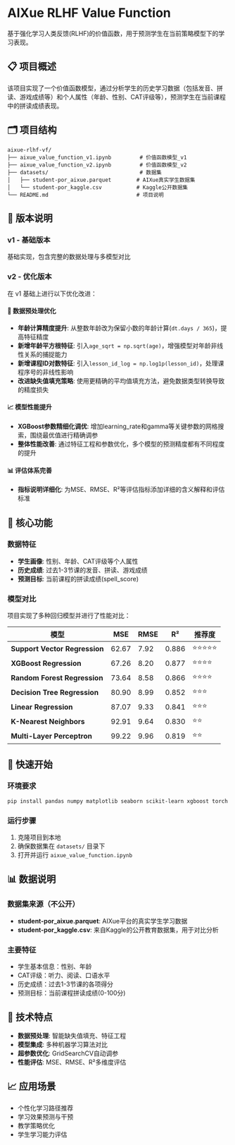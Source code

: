 # AIXue RLHF Value Function

基于强化学习人类反馈(RLHF)的价值函数，用于预测学生在当前策略模型下的学习表现。

## 📋 项目概述

该项目实现了一个价值函数模型，通过分析学生的历史学习数据（包括发音、拼读、游戏成绩等）和个人属性（年龄、性别、CAT评级等），预测学生在当前课程中的拼读成绩表现。

## 🗂️ 项目结构

```
aixue-rlhf-vf/
├── aixue_value_function_v1.ipynb         # 价值函数模型_v1
├── aixue_value_function_v2.ipynb         # 价值函数模型_v2
├── datasets/                             # 数据集
│   ├── student-por_aixue.parquet        # AIXue真实学生数据集
│   └── student-por_kaggle.csv           # Kaggle公开数据集
└── README.md                            # 项目说明
```

## 🧾 版本说明

### v1 - 基础版本
基础实现，包含完整的数据处理与多模型对比

### v2 - 优化版本
在 v1 基础上进行以下优化改进：

#### 🔧 数据预处理优化
- **年龄计算精度提升**: 从整数年龄改为保留小数的年龄计算(`dt.days / 365`)，提高特征精度
- **新增年龄平方根特征**: 引入`age_sqrt = np.sqrt(age)`，增强模型对年龄非线性关系的捕捉能力  
- **新增课程ID对数特征**: 引入`lesson_id_log = np.log1p(lesson_id)`，处理课程序号的非线性影响
- **改进缺失值填充策略**: 使用更精确的平均值填充方法，避免数据类型转换导致的精度损失

#### 📈 模型性能提升
- **XGBoost参数精细化调优**: 增加learning_rate和gamma等关键参数的网格搜索，围绕最优值进行精确调参
- **整体性能改善**: 通过特征工程和参数优化，多个模型的预测精度都有不同程度的提升

#### 📊 评估体系完善  
- **指标说明详细化**: 为MSE、RMSE、R²等评估指标添加详细的含义解释和评估标准

## 🎯 核心功能

### 数据特征
- **学生画像**: 性别、年龄、CAT评级等个人属性
- **历史成绩**: 过去1-3节课的发音、拼读、游戏成绩
- **预测目标**: 当前课程的拼读成绩(spell_score)

### 模型对比
项目实现了多种回归模型并进行了性能对比：

| 模型 | MSE | RMSE | R² | 推荐度 |
|------|-----|------|----|----|
| **Support Vector Regression** | 62.67 | 7.92 | 0.886 | ⭐⭐⭐⭐⭐ |
| **XGBoost Regression** | 67.26 | 8.20 | 0.877 | ⭐⭐⭐⭐ |
| **Random Forest Regression** | 73.64 | 8.58 | 0.866 | ⭐⭐⭐⭐ |
| **Decision Tree Regression** | 80.90 | 8.99 | 0.852 | ⭐⭐⭐ |
| **Linear Regression** | 87.07 | 9.33 | 0.841 | ⭐⭐⭐ |
| **K-Nearest Neighbors** | 92.91 | 9.64 | 0.830 | ⭐⭐ |
| **Multi-Layer Perceptron** | 99.22 | 9.96 | 0.819 | ⭐⭐ |

## 🚀 快速开始

### 环境要求
```bash
pip install pandas numpy matplotlib seaborn scikit-learn xgboost torch
```

### 运行步骤
1. 克隆项目到本地
2. 确保数据集在 `datasets/` 目录下
3. 打开并运行 `aixue_value_function.ipynb`

## 📊 数据说明

### 数据集来源（不公开）
- **student-por_aixue.parquet**: AIXue平台的真实学生学习数据
- **student-por_kaggle.csv**: 来自Kaggle的公开教育数据集，用于对比分析

### 主要特征
- 学生基本信息：性别、年龄
- CAT评级：听力、阅读、口语水平
- 历史成绩：过去1-3节课的各项得分
- 预测目标：当前课程拼读成绩(0-100分)

## 🔧 技术特点

- **数据预处理**: 智能缺失值填充、特征工程
- **模型集成**: 多种机器学习算法对比
- **超参数优化**: GridSearchCV自动调参
- **性能评估**: MSE、RMSE、R²多维度评估

## 📈 应用场景

- 个性化学习路径推荐
- 学习效果预测与干预
- 教学策略优化
- 学生学习能力评估
